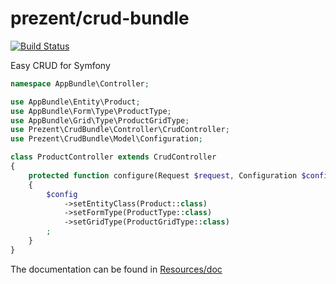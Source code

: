 prezent/crud-bundle
===================

[![Build Status](https://travis-ci.org/Prezent/prezent-crud-bundle.svg?branch=master)](https://travis-ci.org/Prezent/prezent-crud-bundle)

Easy CRUD for Symfony

```php
namespace AppBundle\Controller;

use AppBundle\Entity\Product;
use AppBundle\Form\Type\ProductType;
use AppBundle\Grid\Type\ProductGridType;
use Prezent\CrudBundle\Controller\CrudController;
use Prezent\CrudBundle\Model\Configuration;

class ProductController extends CrudController
{
    protected function configure(Request $request, Configuration $config)
    {
        $config
            ->setEntityClass(Product::class)
            ->setFormType(ProductType::class)
            ->setGridType(ProductGridType::class)
        ;
    }
}
```

The documentation can be found in [Resources/doc](src/Resources/doc/index.md)
